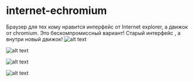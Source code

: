 # internet-echromium
Браузер для тех кому нравится интерфейс от Internet explorer, а движок от chromium. Это бескомпромиссный вариант! Старый интерфейс , а внутри новый движок!
![alt text](https://i.ibb.co/RQJmTNR/Internet-echromium-sab-B6-Zg-CCw.png)

![alt text](figures/1.png)

![alt text](https://i.ibb.co/5n5ktS9/Internet-echromium-g0d-Het4r-Ta.png)

![alt text](figures/0.png)
